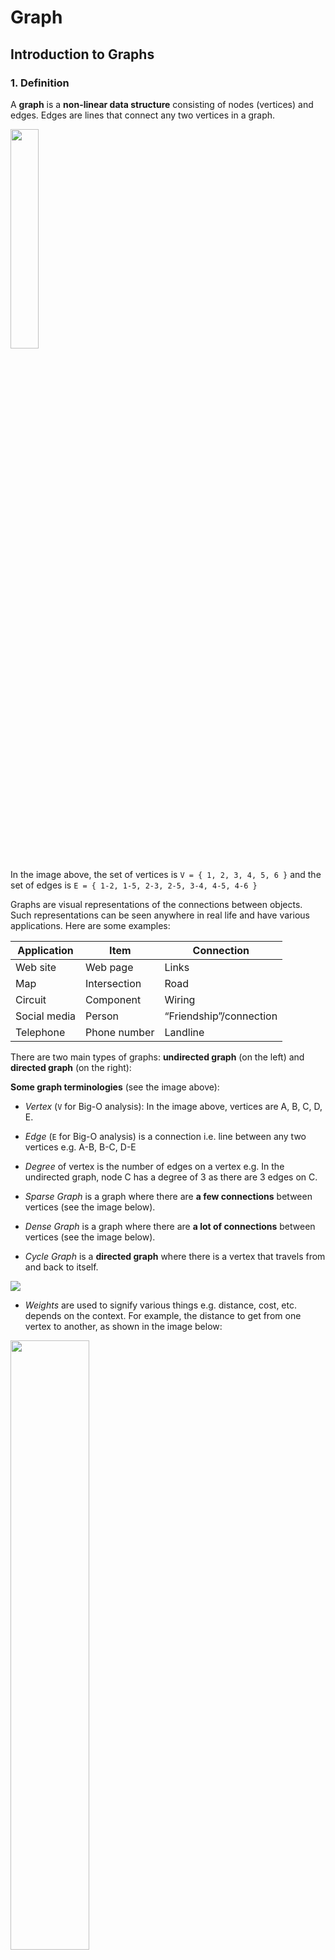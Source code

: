 # Graph

## Introduction to Graphs

### 1. Definition

A **graph** is a **non-linear data structure** consisting of nodes (vertices) and edges. Edges are lines that connect any two vertices in a graph.

<img src="https://upload.wikimedia.org/wikipedia/commons/thumb/5/5b/6n-graf.svg/1280px-6n-graf.svg.png" width="30%" />

In the image above, the set of vertices is `V = { 1, 2, 3, 4, 5, 6 }` and the set of edges is `E = { 1-2, 1-5, 2-3, 2-5, 3-4, 4-5, 4-6 }`

Graphs are visual representations of the connections between objects. Such representations can be seen anywhere in real life and have various applications.
Here are some examples:

| Application  | Item         | Connection              |
| ------------ | ------------ | ----------------------- |
| Web site     | Web page     | Links                   |
| Map          | Intersection | Road                    |
| Circuit      | Component    | Wiring                  |
| Social media | Person       | “Friendship”/connection |
| Telephone    | Phone number | Landline                |

There are two main types of graphs: **undirected graph** (on the left) and **directed graph** (on the right):

**Some graph terminologies** (see the image above):

- _Vertex_ (`V` for Big-O analysis): In the image above, vertices are A, B, C, D, E.
- _Edge_ (`E` for Big-O analysis) is a connection i.e. line between any two vertices e.g. A-B, B-C, D-E
- _Degree_ of vertex is the number of edges on a vertex e.g. In the undirected graph, node C has a degree of 3 as there are 3 edges on C.
- _Sparse Graph_ is a graph where there are **a few connections** between vertices (see the image below).

- _Dense Graph_ is a graph where there are **a lot of connections** between vertices (see the image below).

- _Cycle Graph_ is a **directed graph** where there is a vertex that travels from and back to itself.

<img src="https://upload.wikimedia.org/wikipedia/commons/thumb/f/f6/Undirected_6_cycle.svg/240px-Undirected_6_cycle.svg.png">

- _Weights_ are used to signify various things e.g. distance, cost, etc. depends on the context. For example, the distance to get from one vertex to another, as shown in the image below:

<img src="https://upload.wikimedia.org/wikipedia/commons/thumb/f/f0/Weighted_network.svg/1920px-Weighted_network.svg.png" width="50%" />

### 2. Graph Representation

There are different ways to represent graphs. Two most common ways of doing this are using **adjacency matrix** and **adjacency list**.

1. Adjacency List Representation: by using a hash table data structure we have learned. The keys will be the vertices, the values are arrays of neighbors of each vertex.

<img src="https://upload.wikimedia.org/wikipedia/commons/thumb/2/26/Simple_cycle_graph.svg/1024px-Simple_cycle_graph.svg.png" width="25%" />

_A sample graph_

| The graph pictured above has this adjacency list representation: |             |      |
| ---------------------------------------------------------------- | ----------- | ---- |
| a                                                                | adjacent to | b, c |
| b                                                                | adjacent to | a, c |
| c                                                                | adjacent to | a, b |

2. Adjacency Matrix Representation: by using a 2D array. If there is an edge between vertex `u` and `v`, we label `matrix[u][v] = 1`

<div style="display: flex; justify-content: center; align-items: center">
<div>
<img src="https://upload.wikimedia.org/wikipedia/commons/thumb/2/28/6n-graph2.svg/300px-6n-graph2.svg.png" width="75%" />

_A sample graph_

</div>
<div>
<img src="https://wikimedia.org/api/rest_v1/media/math/render/svg/a773011024de5e3cbe8da03e97c79e1fe3101937" />

_Coordinates are 1-6_

</div>
</div>

## Undirected Graphs

An undirected graph is a graph where there are **no directions** between edges.

> An example of which are the roads where a person can travel from road A to road B, while also can travel from road B to road A.

<div style="text-align: center">
<img src="https://upload.wikimedia.org/wikipedia/commons/thumb/b/bf/Undirected.svg/1024px-Undirected.svg.png" width="30%" />
</div>
